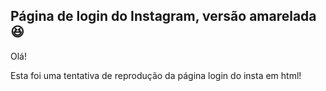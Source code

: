 ## Página de login do Instagram, versão amarelada:laughing:
Olá!

Esta foi uma tentativa de reprodução da página login do insta em html!
